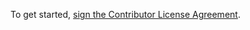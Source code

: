 To get started, <a href="https://www.clahub.com/agreements/WURFL/cla-test">sign the Contributor License Agreement</a>.
